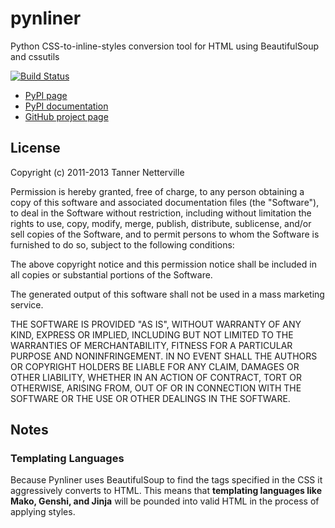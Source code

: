 # pynliner

Python CSS-to-inline-styles conversion tool for HTML using BeautifulSoup and
cssutils

[![Build Status](https://travis-ci.org/rennat/pynliner.png?branch=master)](https://travis-ci.org/rennat/pynliner)

- [PyPI page](http://pypi.python.org/pypi/pynliner)
- [PyPI documentation](http://pythonhosted.org/pynliner)
- [GitHub project page](http://github.com/rennat/pynliner)

## License

Copyright (c) 2011-2013 Tanner Netterville

Permission is hereby granted, free of charge, to any person obtaining a copy of
this software and associated documentation files (the "Software"), to deal in
the Software without restriction, including without limitation the rights to
use, copy, modify, merge, publish, distribute, sublicense,
and/or sell copies of the Software, and to permit persons to whom the
Software is furnished to do so, subject to the following conditions:

The above copyright notice and this permission notice shall be included in
all copies or substantial portions of the Software.

The generated output of this software shall not be used in a mass marketing
service.

THE SOFTWARE IS PROVIDED "AS IS", WITHOUT WARRANTY OF ANY KIND,
EXPRESS OR IMPLIED, INCLUDING BUT NOT LIMITED TO THE WARRANTIES OF
MERCHANTABILITY, FITNESS FOR A PARTICULAR PURPOSE AND NONINFRINGEMENT. IN NO
EVENT SHALL THE AUTHORS OR COPYRIGHT HOLDERS BE LIABLE FOR ANY CLAIM,
DAMAGES OR OTHER LIABILITY, WHETHER IN AN ACTION OF CONTRACT,
TORT OR OTHERWISE, ARISING FROM, OUT OF OR IN CONNECTION WITH THE SOFTWARE OR
THE USE OR OTHER DEALINGS IN THE SOFTWARE.

## Notes

### Templating Languages

Because Pynliner uses BeautifulSoup to find the tags specified in the CSS it aggressively
converts to HTML. This means that **templating languages like Mako, Genshi, and Jinja**
will be pounded into valid HTML in the process of applying styles.
